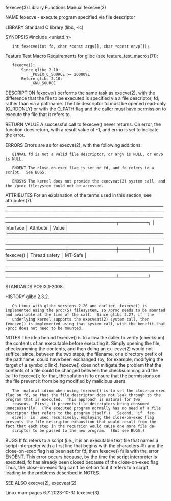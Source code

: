 fexecve(3)                                                                                Library Functions Manual                                                                               fexecve(3)

NAME
       fexecve - execute program specified via file descriptor

LIBRARY
       Standard C library (libc, -lc)

SYNOPSIS
       #include <unistd.h>

       int fexecve(int fd, char *const argv[], char *const envp[]);

   Feature Test Macro Requirements for glibc (see feature_test_macros(7)):

       fexecve():
           Since glibc 2.10:
               _POSIX_C_SOURCE >= 200809L
           Before glibc 2.10:
               _GNU_SOURCE

DESCRIPTION
       fexecve()  performs the same task as execve(2), with the difference that the file to be executed is specified via a file descriptor, fd, rather than via a pathname.  The file descriptor fd must be
       opened read-only (O_RDONLY) or with the O_PATH flag and the caller must have permission to execute the file that it refers to.

RETURN VALUE
       A successful call to fexecve() never returns.  On error, the function does return, with a result value of -1, and errno is set to indicate the error.

ERRORS
       Errors are as for execve(2), with the following additions:

       EINVAL fd is not a valid file descriptor, or argv is NULL, or envp is NULL.

       ENOENT The close-on-exec flag is set on fd, and fd refers to a script.  See BUGS.

       ENOSYS The kernel does not provide the execveat(2) system call, and the /proc filesystem could not be accessed.

ATTRIBUTES
       For an explanation of the terms used in this section, see attributes(7).
       ┌────────────────────────────────────────────────────────────────────────────────────────────────────────────────────────────────────────────────────────────────────────┬───────────────┬─────────┐
       │ Interface                                                                                                                                                              │ Attribute     │ Value   │
       ├────────────────────────────────────────────────────────────────────────────────────────────────────────────────────────────────────────────────────────────────────────┼───────────────┼─────────┤
       │ fexecve()                                                                                                                                                              │ Thread safety │ MT-Safe │
       └────────────────────────────────────────────────────────────────────────────────────────────────────────────────────────────────────────────────────────────────────────┴───────────────┴─────────┘

STANDARDS
       POSIX.1-2008.

HISTORY
       glibc 2.3.2.

       On Linux with glibc versions 2.26 and earlier, fexecve() is implemented using the proc(5) filesystem, so /proc needs to be mounted and available at the time of the call.  Since glibc 2.27, if  the
       underlying kernel supports the execveat(2) system call, then fexecve() is implemented using that system call, with the benefit that /proc does not need to be mounted.

NOTES
       The  idea behind fexecve() is to allow the caller to verify (checksum) the contents of an executable before executing it.  Simply opening the file, checksumming the contents, and then doing an ex‐
       ecve(2) would not suffice, since, between the two steps, the filename, or a directory prefix of the pathname, could have been exchanged (by, for example, modifying the target of a symbolic  link).
       fexecve() does not mitigate the problem that the contents of a file could be changed between the checksumming and the call to fexecve(); for that, the solution is to ensure that the permissions on
       the file prevent it from being modified by malicious users.

       The  natural idiom when using fexecve() is to set the close-on-exec flag on fd, so that the file descriptor does not leak through to the program that is executed.  This approach is natural for two
       reasons.  First, it prevents file descriptors being consumed unnecessarily.  (The executed program normally has no need of a file descriptor that refers to the program itself.)   Second,  if  fex‐
       ecve()  is  used recursively, employing the close-on-exec flag prevents the file descriptor exhaustion that would result from the fact that each step in the recursion would cause one more file de‐
       scriptor to be passed to the new program.  (But see BUGS.)

BUGS
       If fd refers to a script (i.e., it is an executable text file that names a script interpreter with a first line that begins with the characters #!)  and the close-on-exec flag has been set for fd,
       then fexecve() fails with the error ENOENT.  This error occurs because, by the time the script interpreter is executed, fd has already been closed because of the  close-on-exec  flag.   Thus,  the
       close-on-exec flag can't be set on fd if it refers to a script, leading to the problems described in NOTES.

SEE ALSO
       execve(2), execveat(2)

Linux man-pages 6.7                                                                              2023-10-31                                                                                      fexecve(3)
